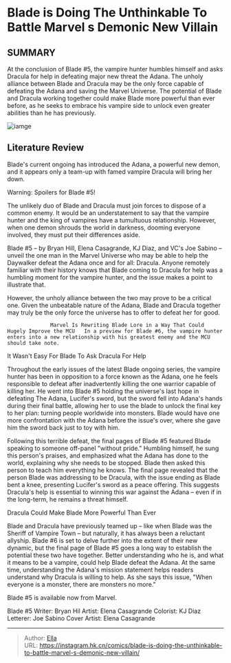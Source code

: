 # Blade is Doing The Unthinkable To Battle Marvel s Demonic New Villain


## SUMMARY 



  At the conclusion of Blade #5, the vampire hunter humbles himself and asks Dracula for help in defeating major new threat the Adana.   The unholy alliance between Blade and Dracula may be the only force capable of defeating the Adana and saving the Marvel Universe.   The potential of Blade and Dracula working together could make Blade more powerful than ever before, as he seeks to embrace his vampire side to unlock even greater abilities than he has previously.  

![iamge](https://static1.srcdn.com/wordpress/wp-content/uploads/2023/09/blade-in-purple-trench-coat-in-marvel-comics.png)

## Literature Review

Blade&#39;s current ongoing has introduced the Adana, a powerful new demon, and it appears only a team-up with famed vampire Dracula will bring her down. 




Warning: Spoilers for Blade #5!




The unlikely duo of Blade and Dracula must join forces to dispose of a common enemy. It would be an understatement to say that the vampire hunter and the king of vampires have a tumultuous relationship. However, when one demon shrouds the world in darkness, dooming everyone involved, they must put their differences aside.

Blade #5 – by Bryan Hill, Elena Casagrande, KJ Diaz, and VC&#39;s Joe Sabino – unveil the one man in the Marvel Universe who may be able to help the Daywalker defeat the Adana once and for all: Dracula. Anyone remotely familiar with their history knows that Blade coming to Dracula for help was a humbling moment for the vampire hunter, and the issue makes a point to illustrate that.



          

However, the unholy alliance between the two may prove to be a critical one. Given the unbeatable nature of the Adana, Blade and Dracula together may truly be the only force the universe has to offer to defeat her for good.




                  Marvel Is Rewriting Blade Lore in a Way That Could Hugely Improve the MCU   In a preview for Blade #6, the vampire hunter enters into a new relationship with his greatest enemy and the MCU should take note.   


 It Wasn&#39;t Easy For Blade To Ask Dracula For Help 


          

Throughout the early issues of the latest Blade ongoing series, the vampire hunter has been in opposition to a force known as the Adana, one he feels responsible to defeat after inadvertently killing the one warrior capable of killing her. He went into Blade #5 holding the universe&#39;s last hope in defeating The Adana, Lucifer&#39;s sword, but the sword fell into Adana&#39;s hands during their final battle, allowing her to use the blade to unlock the final key to her plan: turning people worldwide into monsters. Blade would have one more confrontation with the Adana before the issue&#39;s over, where she gave him the sword back just to toy with him.




Following this terrible defeat, the final pages of Blade #5 featured Blade speaking to someone off-panel &#34;without pride.&#34; Humbling himself, he sung this person&#39;s praises, and emphasized what the Adana has done to the world, explaining why she needs to be stopped. Blade then asked this person to teach him everything he knows. The final page revealed that the person Blade was addressing to be Dracula, with the issue ending as Blade bent a knee, presenting Lucifer&#39;s sword as a peace offering. This suggests Dracula&#39;s help is essential to winning this war against the Adana – even if in the long-term, he remains a threat himself.



 Dracula Could Make Blade More Powerful Than Ever 


          

Blade and Dracula have previously teamed up – like when Blade was the Sheriff of Vampire Town – but naturally, it has always been a reluctant allyship. Blade #6 is set to delve further into the extent of their new dynamic, but the final page of Blade #5 goes a long way to establish the potential these two have together. Better understanding who he is, and what it means to be a vampire, could help Blade defeat the Adana. At the same time, understanding the Adana&#39;s mission statement helps readers understand why Dracula is willing to help. As she says this issue, &#34;When everyone is a monster, there are monsters no more.&#34; 






Blade #5 is available now from Marvel.




 Blade #5                 Writer: Bryan Hil   Artist: Elena Casagrande   Colorist: KJ Diaz   Letterer: Joe Sabino   Cover Artist: Elena Casagrande      




---

> Author: [Ella](https://instagram.hk.cn/)  
> URL: https://instagram.hk.cn/comics/blade-is-doing-the-unthinkable-to-battle-marvel-s-demonic-new-villain/  

